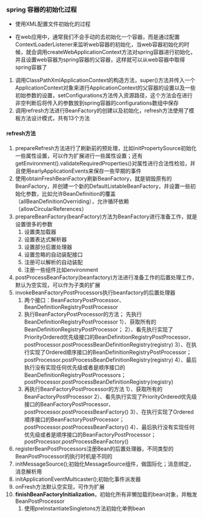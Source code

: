 ### spring 容器的初始化过程

- 使用XML配置文件初始化的过程



- 在web应用中，通常我们不会手动的去初始化一个容器，而是通过配置ContextLoaderListener来监听web容器的初始化，当web容器初始化的时候，就会调用createWebApplicationContext方法对spring容器进行初始化，并且设置web容器为spring容器的父容器，这样就可以从web容器中取得spring容器了



1. 调用ClassPathXmlApplicationContext的构造方法，super()方法并传入一个ApplicationContext对象来进行ApplicationContext的父容器的设置以及一些初始参数的设置，setConfigurations方法传入资源路径，这个方法会在进行非空判断后将传入的参数放到spring容器的configurations数组中保存
2. 调用refresh方法进行BeanFactory的创建以及初始化，refresh方法使用了模板方法设计模式，共有13个方法



#### refresh方法

1. prepareRefresh方法进行了刷新前的预处理，比如initPropertySource初始化一些属性设置，可以作为扩展进行一些属性设置；还有getEnvironment().validateRequiredProperties()对属性进行合法性检验，并且使用earlyApplicationEvents来保存一些早期的事件
2. 使用obtainFreshBeanFactory刷新BeanFactory，就是销毁原有的BeanFactory，并创建一个新的DefaultListableBeanFactory，并设置一些初始化参数，比如允许BeanDefinition的覆盖（allBeanDefinitionOverriding），允许循环依赖（allowCircularReferences）
3. prepareBeanFactory(beanFactory)方法为BeanFactory进行准备工作，就是设置很多的参数
   1. 设置类加载器
   2. 设置表达式解析器
   3. 设置部分后置处理器
   4. 设置忽略的自动装配接口
   5. 注册可以解析的自动装配
   6. 注册一些组件比如environment
4. postProcessBeanFactory(beanfactory)方法进行准备工作的后置处理工作，默认为空实现，可以作为子类的扩展
5. invokeBeanFactoryPostProcessors执行beanfactory的后置处理器
   1. 两个接口：BeanFactoryPostProcessor、BeanDefinitionRegistryPostProcessor
   2. 执行BeanFactoryPostProcessor的方法；
              先执行BeanDefinitionRegistryPostProcessor
              1）、获取所有的BeanDefinitionRegistryPostProcessor；
              2）、看先执行实现了PriorityOrdered优先级接口的BeanDefinitionRegistryPostProcessor、
                  postProcessor.postProcessBeanDefinitionRegistry(registry)
              3）、在执行实现了Ordered顺序接口的BeanDefinitionRegistryPostProcessor；
                  postProcessor.postProcessBeanDefinitionRegistry(registry)
              4）、最后执行没有实现任何优先级或者是顺序接口的BeanDefinitionRegistryPostProcessors；
                  postProcessor.postProcessBeanDefinitionRegistry(registry)
   3. 再执行BeanFactoryPostProcessor的方法
          1）、获取所有的BeanFactoryPostProcessor
          2）、看先执行实现了PriorityOrdered优先级接口的BeanFactoryPostProcessor、
              postProcessor.postProcessBeanFactory()
          3）、在执行实现了Ordered顺序接口的BeanFactoryPostProcessor；
              postProcessor.postProcessBeanFactory()
          4）、最后执行没有实现任何优先级或者是顺序接口的BeanFactoryPostProcessor；
              postProcessor.postProcessBeanFactory()
6. registerBeanPostProcessors注册Bean的后置处理器，不同类型的BeanPostProcessor的执行时机是不同的
7. initMessageSource();初始化MessageSource组件，做国际化；消息绑定，消息解析用
8. initApplicationEventMulticaster();初始化事件派发器
9. onFresh方法默认空实现，可作为扩展
10. **finishBeanFactoryInitialization**，初始化所有非懒加载的bean对象，并触发BeanPostProcessor
    1. 使用preInstantiateSingletons方法初始化单例bean